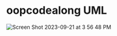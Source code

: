 # oopcodealong UML

![Screen Shot 2023-09-21 at 3 56 48 PM](https://github.com/MikailaAkeredolu/oopcodealong/assets/10773482/2d20f11c-92bb-4074-9da5-ebe8a3573211)


